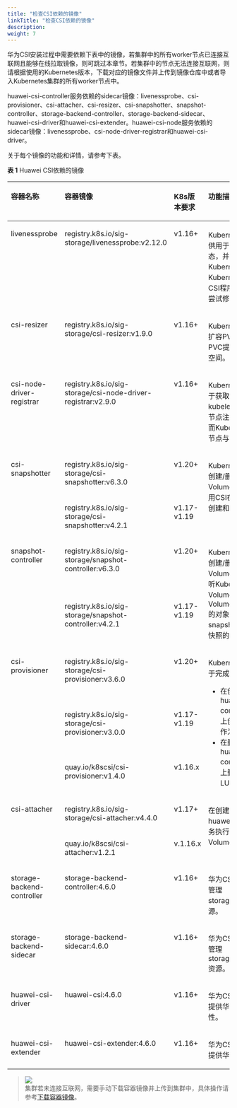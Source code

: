 ```yaml
---
title: "检查CSI依赖的镜像"
linkTitle: "检查CSI依赖的镜像"
description: 
weight: 7
---
```


华为CSI安装过程中需要依赖下表中的镜像，若集群中的所有worker节点已连接互联网且能够在线拉取镜像，则可跳过本章节。若集群中的节点无法连接互联网，则请根据使用的Kubernetes版本，下载对应的镜像文件并上传到镜像仓库中或者导入Kubernetes集群的所有worker节点中。

huawei-csi-controller服务依赖的sidecar镜像：livenessprobe、csi-provisioner、csi-attacher、csi-resizer、csi-snapshotter、snapshot-controller、storage-backend-controller、storage-backend-sidecar、huawei-csi-driver和huawei-csi-extender。huawei-csi-node服务依赖的sidecar镜像：livenessprobe、csi-node-driver-registrar和huawei-csi-driver。

关于每个镜像的功能和详情，请参考下表。

**表 1**  Huawei CSI依赖的镜像

<a name="table1554616217465"></a>
<table><thead align="left"><tr id="row5547102174612"><th class="cellrowborder" valign="top" width="14.95%" id="mcps1.2.5.1.1"><p id="zh-cn_topic_0214996140_p166064474810"><a name="zh-cn_topic_0214996140_p166064474810"></a><a name="zh-cn_topic_0214996140_p166064474810"></a>容器名称</p>
</th>
<th class="cellrowborder" valign="top" width="30.65%" id="mcps1.2.5.1.2"><p id="zh-cn_topic_0214996140_p26601644124817"><a name="zh-cn_topic_0214996140_p26601644124817"></a><a name="zh-cn_topic_0214996140_p26601644124817"></a>容器镜像</p>
</th>
<th class="cellrowborder" valign="top" width="9.58%" id="mcps1.2.5.1.3"><p id="p19298315112219"><a name="p19298315112219"></a><a name="p19298315112219"></a>K8s版本要求</p>
</th>
<th class="cellrowborder" valign="top" width="44.82%" id="mcps1.2.5.1.4"><p id="zh-cn_topic_0214996140_p26601744104814"><a name="zh-cn_topic_0214996140_p26601744104814"></a><a name="zh-cn_topic_0214996140_p26601744104814"></a>功能描述</p>
</th>
</tr>
</thead>
<tbody><tr id="row9547192114619"><td class="cellrowborder" valign="top" width="14.95%" headers="mcps1.2.5.1.1 "><p id="zh-cn_topic_0214996140_p86601044154812"><a name="zh-cn_topic_0214996140_p86601044154812"></a><a name="zh-cn_topic_0214996140_p86601044154812"></a>livenessprobe</p>
</td>
<td class="cellrowborder" valign="top" width="30.65%" headers="mcps1.2.5.1.2 "><p id="zh-cn_topic_0214996140_p166034494817"><a name="zh-cn_topic_0214996140_p166034494817"></a><a name="zh-cn_topic_0214996140_p166034494817"></a>registry.k8s.io/sig-storage/livenessprobe:v2.12.0</p>
</td>
<td class="cellrowborder" valign="top" width="9.58%" headers="mcps1.2.5.1.3 "><p id="p16298171552216"><a name="p16298171552216"></a><a name="p16298171552216"></a>v1.16+</p>
</td>
<td class="cellrowborder" valign="top" width="44.82%" headers="mcps1.2.5.1.4 "><p id="zh-cn_topic_0214996140_p156604448485"><a name="zh-cn_topic_0214996140_p156604448485"></a><a name="zh-cn_topic_0214996140_p156604448485"></a>Kubernetes社区提供，提供用于监控CSI的健康状态，并上报给Kubernetes，使Kubernetes能够自动检测CSI程序的问题并重启Pod尝试修改该问题。</p>
</td>
</tr>
<tr id="row3136101118366"><td class="cellrowborder" valign="top" width="14.95%" headers="mcps1.2.5.1.1 "><p id="zh-cn_topic_0214996140_p11661204454815"><a name="zh-cn_topic_0214996140_p11661204454815"></a><a name="zh-cn_topic_0214996140_p11661204454815"></a>csi-resizer</p>
</td>
<td class="cellrowborder" valign="top" width="30.65%" headers="mcps1.2.5.1.2 "><p id="zh-cn_topic_0214996140_p18661134413484"><a name="zh-cn_topic_0214996140_p18661134413484"></a><a name="zh-cn_topic_0214996140_p18661134413484"></a>registry.k8s.io/sig-storage/csi-resizer:v1.9.0</p>
</td>
<td class="cellrowborder" valign="top" width="9.58%" headers="mcps1.2.5.1.3 "><p id="p1829841520229"><a name="p1829841520229"></a><a name="p1829841520229"></a>v1.16+</p>
</td>
<td class="cellrowborder" valign="top" width="44.82%" headers="mcps1.2.5.1.4 "><p id="zh-cn_topic_0214996140_p56611544104819"><a name="zh-cn_topic_0214996140_p56611544104819"></a><a name="zh-cn_topic_0214996140_p56611544104819"></a>Kubernetes社区提供，在扩容PVC时，调用CSI给PVC提供更多的存储容量空间。</p>
</td>
</tr>
<tr id="row020073517369"><td class="cellrowborder" valign="top" width="14.95%" headers="mcps1.2.5.1.1 "><p id="zh-cn_topic_0214996140_p866114415480"><a name="zh-cn_topic_0214996140_p866114415480"></a><a name="zh-cn_topic_0214996140_p866114415480"></a>csi-node-driver-registrar</p>
</td>
<td class="cellrowborder" valign="top" width="30.65%" headers="mcps1.2.5.1.2 "><p id="zh-cn_topic_0214996140_p1866215446487"><a name="zh-cn_topic_0214996140_p1866215446487"></a><a name="zh-cn_topic_0214996140_p1866215446487"></a>registry.k8s.io/sig-storage/csi-node-driver-registrar:v2.9.0</p>
</td>
<td class="cellrowborder" valign="top" width="9.58%" headers="mcps1.2.5.1.3 "><p id="p4298121582211"><a name="p4298121582211"></a><a name="p4298121582211"></a>v1.16+</p>
</td>
<td class="cellrowborder" valign="top" width="44.82%" headers="mcps1.2.5.1.4 "><p id="zh-cn_topic_0214996140_p17663104412482"><a name="zh-cn_topic_0214996140_p17663104412482"></a><a name="zh-cn_topic_0214996140_p17663104412482"></a>Kubernetes社区提供，用于获取CSI信息，并通过kubelet的插件注册机制将节点注册到kubelet中，从而Kubernetes能够感知该节点与华为存储的对接。</p>
</td>
</tr>
<tr id="row324775233618"><td class="cellrowborder" rowspan="2" valign="top" width="14.95%" headers="mcps1.2.5.1.1 "><p id="zh-cn_topic_0214996140_p766184474818"><a name="zh-cn_topic_0214996140_p766184474818"></a><a name="zh-cn_topic_0214996140_p766184474818"></a>csi-snapshotter</p>
</td>
<td class="cellrowborder" valign="top" width="30.65%" headers="mcps1.2.5.1.2 "><p id="p18449610144812"><a name="p18449610144812"></a><a name="p18449610144812"></a>registry.k8s.io/sig-storage/csi-snapshotter:v6.3.0</p>
</td>
<td class="cellrowborder" valign="top" width="9.58%" headers="mcps1.2.5.1.3 "><p id="p62984158224"><a name="p62984158224"></a><a name="p62984158224"></a>v1.20+</p>
</td>
<td class="cellrowborder" rowspan="2" valign="top" width="44.82%" headers="mcps1.2.5.1.4 "><p id="zh-cn_topic_0214996140_p1661644164820"><a name="zh-cn_topic_0214996140_p1661644164820"></a><a name="zh-cn_topic_0214996140_p1661644164820"></a>Kubernetes社区提供，在创建/删除VolumeSnapshot时，调用CSI在存储侧完成快照的创建和删除。</p>
</td>
</tr>
<tr id="row1854381033716"><td class="cellrowborder" valign="top" headers="mcps1.2.5.1.1 "><p id="p202545710478"><a name="p202545710478"></a><a name="p202545710478"></a>registry.k8s.io/sig-storage/csi-snapshotter:v4.2.1</p>
</td>
<td class="cellrowborder" valign="top" headers="mcps1.2.5.1.2 "><p id="p1625145716473"><a name="p1625145716473"></a><a name="p1625145716473"></a>v1.17-v1.19</p>
</td>
</tr>
<tr id="row7643145710372"><td class="cellrowborder" rowspan="2" valign="top" width="14.95%" headers="mcps1.2.5.1.1 "><p id="zh-cn_topic_0214996140_p12661144444812"><a name="zh-cn_topic_0214996140_p12661144444812"></a><a name="zh-cn_topic_0214996140_p12661144444812"></a>snapshot-controller</p>
<p id="p82014388380"><a name="p82014388380"></a><a name="p82014388380"></a></p>
</td>
<td class="cellrowborder" valign="top" width="30.65%" headers="mcps1.2.5.1.2 "><p id="p12512182574812"><a name="p12512182574812"></a><a name="p12512182574812"></a>registry.k8s.io/sig-storage/snapshot-controller:v6.3.0</p>
</td>
<td class="cellrowborder" valign="top" width="9.58%" headers="mcps1.2.5.1.3 "><p id="p102011338113814"><a name="p102011338113814"></a><a name="p102011338113814"></a>v1.20+</p>
</td>
<td class="cellrowborder" rowspan="2" valign="top" width="44.82%" headers="mcps1.2.5.1.4 "><p id="zh-cn_topic_0214996140_p1066120440485"><a name="zh-cn_topic_0214996140_p1066120440485"></a><a name="zh-cn_topic_0214996140_p1066120440485"></a>Kubernetes社区提供，在创建/删除VolumeSnapshot时，监听Kubernetes API中关于VolumeSnapshot和VolumeSnapshotContent的对象，并触发csi-snapshotter在存储上完成快照的创建。</p>
</td>
</tr>
<tr id="row192011038193813"><td class="cellrowborder" valign="top" headers="mcps1.2.5.1.1 "><p id="p1196613398484"><a name="p1196613398484"></a><a name="p1196613398484"></a>registry.k8s.io/sig-storage/snapshot-controller:v4.2.1</p>
</td>
<td class="cellrowborder" valign="top" headers="mcps1.2.5.1.2 "><p id="p109662395488"><a name="p109662395488"></a><a name="p109662395488"></a>v1.17-v1.19</p>
</td>
</tr>
<tr id="row175917813402"><td class="cellrowborder" rowspan="3" valign="top" width="14.95%" headers="mcps1.2.5.1.1 "><p id="p97594894014"><a name="p97594894014"></a><a name="p97594894014"></a>csi-provisioner</p>
<p id="p18457125104116"><a name="p18457125104116"></a><a name="p18457125104116"></a></p>
</td>
<td class="cellrowborder" valign="top" width="30.65%" headers="mcps1.2.5.1.2 "><p id="p127598810403"><a name="p127598810403"></a><a name="p127598810403"></a>registry.k8s.io/sig-storage/csi-provisioner:v3.6.0</p>
</td>
<td class="cellrowborder" valign="top" width="9.58%" headers="mcps1.2.5.1.3 "><p id="p1675913824011"><a name="p1675913824011"></a><a name="p1675913824011"></a>v1.20+</p>
</td>
<td class="cellrowborder" rowspan="3" valign="top" width="44.82%" headers="mcps1.2.5.1.4 "><p id="p1375911811407"><a name="p1375911811407"></a><a name="p1375911811407"></a>Kubernetes社区提供，用于完成PVC创建/删除。</p>
<a name="zh-cn_topic_0214996140_ul966013445485"></a><a name="zh-cn_topic_0214996140_ul966013445485"></a><ul id="zh-cn_topic_0214996140_ul966013445485"><li>在创建PVC时，调用huawei-csi-controller服务在存储上创建LUN/文件系统作为PV。</li><li>在删除PVC时，调用huawei-csi-controller服务在存储上删除该PV对应的LUN/文件系统。</li></ul>
</td>
</tr>
<tr id="row13547021134610"><td class="cellrowborder" valign="top" headers="mcps1.2.5.1.1 "><p id="zh-cn_topic_0214996140_p866017444487"><a name="zh-cn_topic_0214996140_p866017444487"></a><a name="zh-cn_topic_0214996140_p866017444487"></a>registry.k8s.io/sig-storage/csi-provisioner:v3.0.0</p>
</td>
<td class="cellrowborder" valign="top" headers="mcps1.2.5.1.2 "><p id="p3298815142213"><a name="p3298815142213"></a><a name="p3298815142213"></a>v1.17-v1.19</p>
</td>
</tr>
<tr id="row1745712516419"><td class="cellrowborder" valign="top" headers="mcps1.2.5.1.1 "><p id="p845762517411"><a name="p845762517411"></a><a name="p845762517411"></a>quay.io/k8scsi/csi-provisioner:v1.4.0</p>
</td>
<td class="cellrowborder" valign="top" headers="mcps1.2.5.1.2 "><p id="p8457112515416"><a name="p8457112515416"></a><a name="p8457112515416"></a>v1.16.x</p>
</td>
</tr>
<tr id="row13547122114466"><td class="cellrowborder" rowspan="2" valign="top" width="14.95%" headers="mcps1.2.5.1.1 "><p id="zh-cn_topic_0214996140_p76611044114813"><a name="zh-cn_topic_0214996140_p76611044114813"></a><a name="zh-cn_topic_0214996140_p76611044114813"></a>csi-attacher</p>
<p id="p19287224398"><a name="p19287224398"></a><a name="p19287224398"></a></p>
</td>
<td class="cellrowborder" valign="top" width="30.65%" headers="mcps1.2.5.1.2 "><p id="p10146135017914"><a name="p10146135017914"></a><a name="p10146135017914"></a>registry.k8s.io/sig-storage/csi-attacher:v4.4.0</p>
</td>
<td class="cellrowborder" valign="top" width="9.58%" headers="mcps1.2.5.1.3 "><p id="p829851592214"><a name="p829851592214"></a><a name="p829851592214"></a>v1.17+</p>
</td>
<td class="cellrowborder" rowspan="2" valign="top" width="44.82%" headers="mcps1.2.5.1.4 "><p id="zh-cn_topic_0214996140_p20661184444810"><a name="zh-cn_topic_0214996140_p20661184444810"></a><a name="zh-cn_topic_0214996140_p20661184444810"></a>在创建/删除Pod时，调用huawei-csi-controller服务执行Publish/Unpublish Volume操作。</p>
<p id="p1928716214391"><a name="p1928716214391"></a><a name="p1928716214391"></a></p>
</td>
</tr>
<tr id="row32879215395"><td class="cellrowborder" valign="top" headers="mcps1.2.5.1.1 "><p id="p1328711216396"><a name="p1328711216396"></a><a name="p1328711216396"></a>quay.io/k8scsi/csi-attacher:v1.2.1</p>
</td>
<td class="cellrowborder" valign="top" headers="mcps1.2.5.1.2 "><p id="p528782173916"><a name="p528782173916"></a><a name="p528782173916"></a>v.1.16.x</p>
</td>
</tr>
<tr id="row17451125324615"><td class="cellrowborder" valign="top" width="14.95%" headers="mcps1.2.5.1.1 "><p id="p845185320464"><a name="p845185320464"></a><a name="p845185320464"></a>storage-backend-controller</p>
</td>
<td class="cellrowborder" valign="top" width="30.65%" headers="mcps1.2.5.1.2 "><p id="p2045111538468"><a name="p2045111538468"></a><a name="p2045111538468"></a>storage-backend-controller:<span id="ph97067019519"><a name="ph97067019519"></a><a name="ph97067019519"></a>4.6.0</span></p>
</td>
<td class="cellrowborder" valign="top" width="9.58%" headers="mcps1.2.5.1.3 "><p id="p10451353174612"><a name="p10451353174612"></a><a name="p10451353174612"></a>v1.16+</p>
</td>
<td class="cellrowborder" valign="top" width="44.82%" headers="mcps1.2.5.1.4 "><p id="p1945112532465"><a name="p1945112532465"></a><a name="p1945112532465"></a>华为CSI软件包提供、用于管理storageBackendClaim资源。</p>
</td>
</tr>
<tr id="row93065617462"><td class="cellrowborder" valign="top" width="14.95%" headers="mcps1.2.5.1.1 "><p id="p183045684613"><a name="p183045684613"></a><a name="p183045684613"></a>storage-backend-sidecar</p>
</td>
<td class="cellrowborder" valign="top" width="30.65%" headers="mcps1.2.5.1.2 "><p id="p193075611465"><a name="p193075611465"></a><a name="p193075611465"></a>storage-backend-sidecar:<span id="ph391581875114"><a name="ph391581875114"></a><a name="ph391581875114"></a>4.6.0</span></p>
</td>
<td class="cellrowborder" valign="top" width="9.58%" headers="mcps1.2.5.1.3 "><p id="p133011564464"><a name="p133011564464"></a><a name="p133011564464"></a>v1.16+</p>
</td>
<td class="cellrowborder" valign="top" width="44.82%" headers="mcps1.2.5.1.4 "><p id="p103065654616"><a name="p103065654616"></a><a name="p103065654616"></a>华为CSI软件包提供、用于管理storageBackendContent资源。</p>
</td>
</tr>
<tr id="row14278140184816"><td class="cellrowborder" valign="top" width="14.95%" headers="mcps1.2.5.1.1 "><p id="p62781704483"><a name="p62781704483"></a><a name="p62781704483"></a>huawei-csi-driver</p>
</td>
<td class="cellrowborder" valign="top" width="30.65%" headers="mcps1.2.5.1.2 "><p id="p152781708484"><a name="p152781708484"></a><a name="p152781708484"></a>huawei-csi:<span id="ph46871220155110"><a name="ph46871220155110"></a><a name="ph46871220155110"></a>4.6.0</span></p>
</td>
<td class="cellrowborder" valign="top" width="9.58%" headers="mcps1.2.5.1.3 "><p id="p2278704483"><a name="p2278704483"></a><a name="p2278704483"></a>v1.16+</p>
</td>
<td class="cellrowborder" valign="top" width="44.82%" headers="mcps1.2.5.1.4 "><p id="p42782008484"><a name="p42782008484"></a><a name="p42782008484"></a>华为CSI软件包提供、用于提供华为CSI支持的所有特性。</p>
</td>
</tr>
<tr id="row17271523123216"><td class="cellrowborder" valign="top" width="14.95%" headers="mcps1.2.5.1.1 "><p id="p10728202303212"><a name="p10728202303212"></a><a name="p10728202303212"></a>huawei-csi-extender</p>
</td>
<td class="cellrowborder" valign="top" width="30.65%" headers="mcps1.2.5.1.2 "><p id="p6728112311324"><a name="p6728112311324"></a><a name="p6728112311324"></a>huawei-csi-extender:<span id="ph527132313515"><a name="ph527132313515"></a><a name="ph527132313515"></a>4.6.0</span></p>
</td>
<td class="cellrowborder" valign="top" width="9.58%" headers="mcps1.2.5.1.3 "><p id="p1072862312323"><a name="p1072862312323"></a><a name="p1072862312323"></a>v1.16+</p>
</td>
<td class="cellrowborder" valign="top" width="44.82%" headers="mcps1.2.5.1.4 "><p id="p197281123143210"><a name="p197281123143210"></a><a name="p197281123143210"></a>华为CSI软件包提供、用于提供华为CSI的扩展特性。</p>
</td>
</tr>
</tbody>
</table>

>![](/css-docs/public_sys-resources/zh-cn/icon-note.gif)  
>集群若未连接互联网，需要手动下载容器镜像并上传到集群中，具体操作请参考[下载容器镜像](/docs/common-operations/downloading-a-container-image)。

